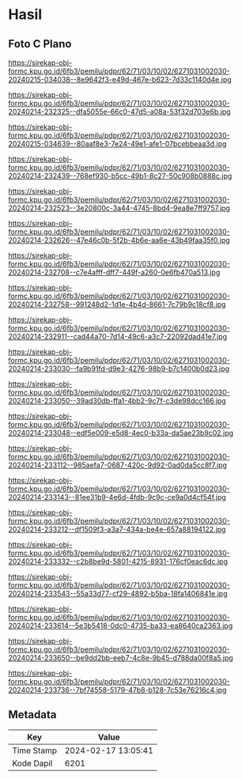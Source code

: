 # Hasil

## Foto C Plano

https://sirekap-obj-formc.kpu.go.id/6fb3/pemilu/pdpr/62/71/03/10/02/6271031002030-20240215-034038--8e9642f3-e49d-467e-b623-7d33c1140d4e.jpg

https://sirekap-obj-formc.kpu.go.id/6fb3/pemilu/pdpr/62/71/03/10/02/6271031002030-20240214-232325--dfa5055e-66c0-47d5-a08a-53f32d703e6b.jpg

https://sirekap-obj-formc.kpu.go.id/6fb3/pemilu/pdpr/62/71/03/10/02/6271031002030-20240215-034639--80aaf8e3-7e24-49e1-afe1-07bcebbeaa3d.jpg

https://sirekap-obj-formc.kpu.go.id/6fb3/pemilu/pdpr/62/71/03/10/02/6271031002030-20240214-232439--768ef930-b5cc-49b1-8c27-50c908b0888c.jpg

https://sirekap-obj-formc.kpu.go.id/6fb3/pemilu/pdpr/62/71/03/10/02/6271031002030-20240214-232523--3e20800c-3a44-4745-8bd4-9ea8e7ff9757.jpg

https://sirekap-obj-formc.kpu.go.id/6fb3/pemilu/pdpr/62/71/03/10/02/6271031002030-20240214-232626--47e46c0b-5f2b-4b6e-aa6e-43b49faa35f0.jpg

https://sirekap-obj-formc.kpu.go.id/6fb3/pemilu/pdpr/62/71/03/10/02/6271031002030-20240214-232708--c7e4afff-dff7-449f-a260-0e6fb470a513.jpg

https://sirekap-obj-formc.kpu.go.id/6fb3/pemilu/pdpr/62/71/03/10/02/6271031002030-20240214-232758--991248d2-1d1e-4b4d-8661-7c79b9c18cf8.jpg

https://sirekap-obj-formc.kpu.go.id/6fb3/pemilu/pdpr/62/71/03/10/02/6271031002030-20240214-232911--cad44a70-7d14-49c6-a3c7-22092dad41e7.jpg

https://sirekap-obj-formc.kpu.go.id/6fb3/pemilu/pdpr/62/71/03/10/02/6271031002030-20240214-233030--fa9b91fd-d9e3-4276-98b9-b7c1400b0d23.jpg

https://sirekap-obj-formc.kpu.go.id/6fb3/pemilu/pdpr/62/71/03/10/02/6271031002030-20240214-233050--39ad30db-ffa1-4bb2-9c7f-c3de98dcc166.jpg

https://sirekap-obj-formc.kpu.go.id/6fb3/pemilu/pdpr/62/71/03/10/02/6271031002030-20240214-233048--edf5e009-e5d8-4ec0-b33a-da5ae23b9c02.jpg

https://sirekap-obj-formc.kpu.go.id/6fb3/pemilu/pdpr/62/71/03/10/02/6271031002030-20240214-233112--985aefa7-0687-420c-9d92-0ad0da5cc8f7.jpg

https://sirekap-obj-formc.kpu.go.id/6fb3/pemilu/pdpr/62/71/03/10/02/6271031002030-20240214-233143--81ee31b9-4e6d-4fdb-9c9c-ce9a0d4cf54f.jpg

https://sirekap-obj-formc.kpu.go.id/6fb3/pemilu/pdpr/62/71/03/10/02/6271031002030-20240214-233212--df1509f3-a3a7-434a-be4e-657a88194122.jpg

https://sirekap-obj-formc.kpu.go.id/6fb3/pemilu/pdpr/62/71/03/10/02/6271031002030-20240214-233332--c2b8be9d-5801-4215-8931-176cf0eac6dc.jpg

https://sirekap-obj-formc.kpu.go.id/6fb3/pemilu/pdpr/62/71/03/10/02/6271031002030-20240214-233543--55a33d77-cf29-4892-b5ba-18fa1406841e.jpg

https://sirekap-obj-formc.kpu.go.id/6fb3/pemilu/pdpr/62/71/03/10/02/6271031002030-20240214-233614--5e3b5418-0dc0-4735-ba33-ea8640ca2363.jpg

https://sirekap-obj-formc.kpu.go.id/6fb3/pemilu/pdpr/62/71/03/10/02/6271031002030-20240214-233650--be9dd2bb-eeb7-4c8e-9b45-d788da00f8a5.jpg

https://sirekap-obj-formc.kpu.go.id/6fb3/pemilu/pdpr/62/71/03/10/02/6271031002030-20240214-233736--7bf74558-5179-47b8-b128-7c53e76216c4.jpg


## Metadata

| Key        | Value               |
| ---------- | ------------------- |
| Time Stamp | 2024-02-17 13:05:41 |
| Kode Dapil | 6201                |



